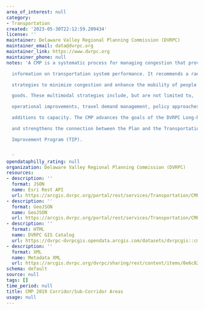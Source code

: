 ```yaml
---
area_of_interest: null
category:
- Transportation
created: '2023-05-30T22:12:59.209434'
license: ''
maintainer: Delaware Valley Regional Planning Commission (DVRPC)
maintainer_email: data@dvrpc.org
maintainer_link: https://www.dvrpc.org
maintainer_phone: null
notes: 'A CMP is a systematic process for managing congestion that provides

  information on transportation system performance. It recommends a range of

  strategies to minimize congestion and enhance the mobility of people and

  goods. These multimodal strategies include, but are not limited to,

  operational improvements, travel demand management, policy approaches, and

  additions to capacity. The CMP advances the goals of the DVRPC Long-Range Plan

  and strengthens the connection between the Plan and the Transportation

  Improvement Program (TIP).


  '
opendataphilly_rating: null
organization: Delaware Valley Regional Planning Commission (DVRPC)
resources:
- description: ''
  format: JSON
  name: Esri Rest API
  url: https://arcgis.dvrpc.org/portal/rest/services/Transportation/CMP2019_CorridorSubCorridorAreas/FeatureServer/0
- description: ''
  format: GeoJSON
  name: GeoJSON
  url: https://arcgis.dvrpc.org/portal/rest/services/Transportation/CMP2019_CorridorSubCorridorAreas/FeatureServer/0/query?where=1=1&outsr=4326&outfields=*&f=geojson
- description: ''
  format: HTML
  name: DVRPC GIS Catalog
  url: https://dvrpc-dvrpcgis.opendata.arcgis.com/datasets/dvrpcgis::cmp-2019-corridor-sub-corridor-areas
- description: ''
  format: XML
  name: Metadata XML
  url: https://arcgis.dvrpc.org/dvrpc/sharing/rest/content/items/0e6c82e24aca4230bb844c14c1dc6df1/info/metadata/metadata.xml?format=default
schema: default
source: null
tags: []
time_period: null
title: CMP 2019 Corridor/Sub-Corridor Areas
usage: null
---
```

